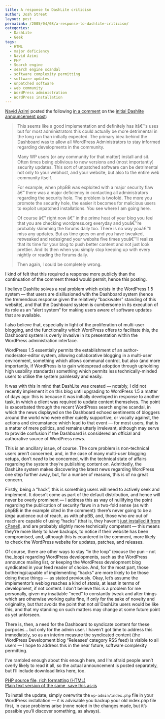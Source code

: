 ```yaml
---
title: A response to DashLite criticism
author: Josh Street
layout: post
permalink: /2005/04/08/a-response-to-dashlite-criticism/
categories:
  - DashLite
  - Geek
tags:
  - HTML
  - major deficiency
  - Navid Azimi
  - PHP
  - Search engine
  - search engine scandal
  - software complexity permitting
  - software updates
  - unpatched software
  - web community
  - WordPress administration
  - WordPress installation
---
```

[Navid Azimi][1] posted the following [in a comment][2] on the [initial Dashlite announcement post][3]:

> This seems like a good implementation and definitely has itâ€™s uses but for most administrators this could actually be more detrimental in the long run than initially expected. The primary idea behind the Dashboard was to allow all WordPress Administrators to stay informed regarding developments in the community.
> 
> Many WP users (or any community for that matter) install and sit. Often times being oblivious to new versions and (most importantly) security updates. This sort of unpatched software can be detrimental not only to your webhost, and your website, but also to the entire web community itself.
> 
> For example, when phpBB was exploited with a major security flaw â€” there was a major deficiency in contacting all administrators regarding the security hole. The problem is twofold. The more you promote the security hole, the easier it becomes for malicious users to exploit unpatched installations. You see where I am going here.
> 
> Of course â€” right now â€” in the prime heat of your blog you feel that you are checking wordpress.org everyday and youâ€™re probably skimming the forums daily too. There is no way youâ€™ll miss any updates. But as time goes on and you have tweaked, retweaked and redesigned your website five times youâ€™ll realize that its time for your blog to push better content and not just look prettier. And its then when you simply stop keeping up with every nightly or reading the forums daily.
> 
> Then again, I could be completely wrong. 

I kind of felt that this required a response more publicly than the continuation of the comment thread would permit, hence this posting.<!--more-->

I believe Dashlite solves a real problem which exists in the WordPress 1.5 system &#8212; that users are disillusioned with the Dashboard system (hence the tremendous response given the relatively &#8220;backwater&#8221; standing of this website), and that the Dashboard system is cumbersome in its execution of its role as an &#8220;alert system&#8221; for making users aware of software updates that are available.

I also believe that, especially in light of the proliferation of multi-user blogging, and the functionality which WordPress offers to facilitate this, the Dashboard system is overly invasive in its presentation within the WordPress administration interface.

WordPress 1.5 essentially permits the establishment of an author-moderator-editor system, allowing collaborative blogging in a multi-user environment, something which allows communal control, but also (and more importantly, if WordPress is to gain widespread adoption through upholding high usability standards) something which permits less technically-minded users to utilise the system painlessly and easily.

It was with this in mind that DashLite was created &#8212; notably, I did not recently implement it on this blog until upgrading to WordPress 1.5 a matter of days ago: this is because it was initially developed in response to another task, in which a client was required to update content themselves. The point is exacerbated through the recent WordPress search engine scandal, in which the news displayed on the Dashboard echoed sentiments of bloggers around the world who were either quietly supportive, or vocally against, the actions and circumstance which lead to that event &#8212; for most users, that is a matter of mere politics, and remains utterly irrelevant, although may serve to provide confusion if the Dashboard is considered an official and authorative source of WordPress news.

This is an ancillary issue, of course. The core problem is non-technical users aren&#8217;t concerned, and, in the case of many multi-user blogging setups, don&#8217;t *need* to be concerned, with the technical state of affairs regarding the system they&#8217;re publishing content on. Admittedly, the DashLite system makes discovering the latest news regarding WordPress one step further away, but, for a number of reasons, this is of no great concern.

Firstly, being a &#8220;hack&#8221;, this is something users will need to actively seek and implement. It doesn&#8217;t come as part of the default distribution, and hence will never be overly prominent &#8212; I address this as way of nullifying the point regarding the publication of security flaws in a two-fold sense (as with phpBB in the example cited in the comment): there&#8217;s never going to be a *large* audience out of reach, as with phpBB, and, those who *are* out of reach are capable of using &#8220;hacks&#8221; (that is, they haven&#8217;t [just installed it from cPanel][4]), and are probably slightly more technically competent &#8212; this means they&#8217;re more likely to have backups, to notice if their website has been compromised, and, although this is countered in the comment, more likely to check the WordPress website for updates, patches, and releases.

Of course, there are other ways to stay &#8220;in the loop&#8221; (excuse the pun &#8211; not the_loop) regarding WordPress developments, such as the WordPress announce mailing list, or keeping the WordPress development blog syndicated in your feed reader of choice. And, for the most part, those bothering/capable of implementing &#8220;hacks&#8221; are more likely to be those doing these things &#8212; as stated previously. Okay, let&#8217;s assume the implementor&#8217;s weblog reaches a kind of *stasis*, at least in terms of development, if not content. I don&#8217;t believe this is a problem for me personally, given my insatiable &#8220;need&#8221; to constantly tweak and alter things which are otherwise working quite fine, if only for the sake of novelty and originality, but that avoids the point that not *all* DashLite users would be like this, and that my standing on such matters may change at some future point as yet unforseen.

There is, then, a need for the Dashboard to syndicate content for these purposes&#8230; but only for the admin user. I haven&#8217;t got time to address this immediately, so as an interim measure the syndicated content (the WordPress Development blog &#8220;Releases&#8217; category RSS feed) is visible to all users &#8212; I hope to address this in the near future, software complexity permitting.

I&#8217;ve rambled enough about this enough here, and I&#8217;m afraid people aren&#8217;t overly likely to read it all, so the actual announcement is posted separately, but I&#8217;ll include download links here, too.

[PHP source file, rich formatting (HTML)][5]  
[Plain text version of the same, save this as-is][6]

To install the update, simply overwrite the `wp-admin/index.php` file in your WordPress installation &#8212; it is advisable you backup your old index.php file first, in case problems arise (none noted in the changes made, but it&#8217;s possible you&#8217;ll discover something, as always).

 [1]: http://www.navidazimi.com/
 [2]: /blog/2005/03/19/dashlite-an-alternative-dashboard-for-wordpress-15#comment-3584
 [3]: /blog/2005/03/19/dashlite-an-alternative-dashboard-for-wordpress-15
 [4]: http://photomatt.net/2005/04/05/wp-in-cpanel/
 [5]: /blog/wp-content/2005/04/wp-admin-index.phps
 [6]: /blog/wp-content/2005/04/wp-admin-index.txt